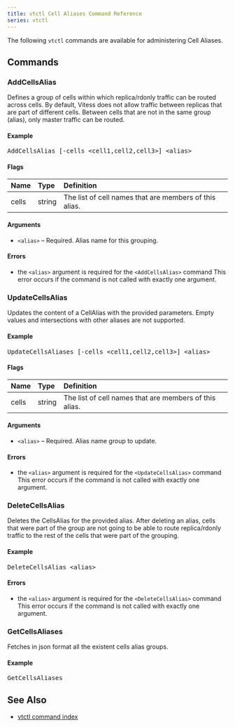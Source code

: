 ```yaml
---
title: vtctl Cell Aliases Command Reference
series: vtctl
---
```


The following `vtctl` commands are available for administering Cell Aliases.

## Commands

### AddCellsAlias

Defines a group of cells within which replica/rdonly traffic can be routed across cells. By default, Vitess does not allow traffic between replicas that are part of different cells. Between cells that are not in the same group (alias), only master traffic can be routed.


#### Example

<pre class="command-example">AddCellsAlias [-cells &lt;cell1,cell2,cell3&gt;] &lt;alias&gt;</pre>

#### Flags

| Name | Type | Definition |
| :-------- | :--------- | :--------- |
| cells | string | The list of cell names that are members of this alias. |


#### Arguments

* <code>&lt;alias&gt;</code> &ndash; Required. Alias name for this grouping.

#### Errors

* the <code>&lt;alias&gt;</code> argument is required for the <code>&lt;AddCellsAlias&gt;</code> command This error occurs if the command is not called with exactly one argument.

### UpdateCellsAlias

Updates the content of a CellAlias with the provided parameters. Empty values and intersections with other aliases are not supported. 

#### Example

<pre class="command-example">UpdateCellsAliases [-cells &lt;cell1,cell2,cell3&gt;] &lt;alias&gt;</pre>

#### Flags

| Name | Type | Definition |
| :-------- | :--------- | :--------- |
| cells | string |The list of cell names that are members of this alias. |


#### Arguments

* <code>&lt;alias&gt;</code> &ndash; Required. Alias name group to update.

#### Errors

* the <code>&lt;alias&gt;</code> argument is required for the <code>&lt;UpdateCellsAlias&gt;</code> command This error occurs if the command is not called with exactly one argument.

### DeleteCellsAlias

Deletes the CellsAlias for the provided alias. After deleting an alias, cells that were part of the group are not going to be able to route replica/rdonly traffic to the rest of the cells that were part of the grouping. 

#### Example

<pre class="command-example">DeleteCellsAlias &lt;alias&gt;</pre>

#### Errors

* the <code>&lt;alias&gt;</code> argument is required for the <code>&lt;DeleteCellsAlias&gt;</code> command This error occurs if the command is not called with exactly one argument.

### GetCellsAliases

Fetches in json format all the existent cells alias groups.

#### Example

<pre class="command-example">GetCellsAliases</pre>

## See Also

* [vtctl command index](../../vtctl)
